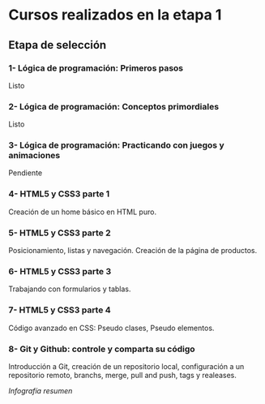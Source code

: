 # Cursos realizados en la etapa 1

## Etapa de selección

### 1- Lógica de programación: Primeros pasos
Listo

### 2- Lógica de programación: Conceptos primordiales
Listo

### 3- Lógica de programación: Practicando con juegos y animaciones
Pendiente

### 4- HTML5 y CSS3 parte 1 
Creación de un home básico en HTML puro.

### 5- HTML5 y CSS3 parte 2
Posicionamiento, listas y navegación.
Creación de la página de productos.

### 6- HTML5 y CSS3 parte 3
Trabajando con formularios y tablas.

### 7- HTML5 y CSS3 parte 4
Código avanzado en CSS: Pseudo clases, Pseudo elementos.

### 8- Git y Github: controle y comparta su código 
Introducción a Git, creación de un repositorio local, configuración a un repositorio remoto, branchs, merge, pull and push, tags y realeases.

*Infografía resumen*

